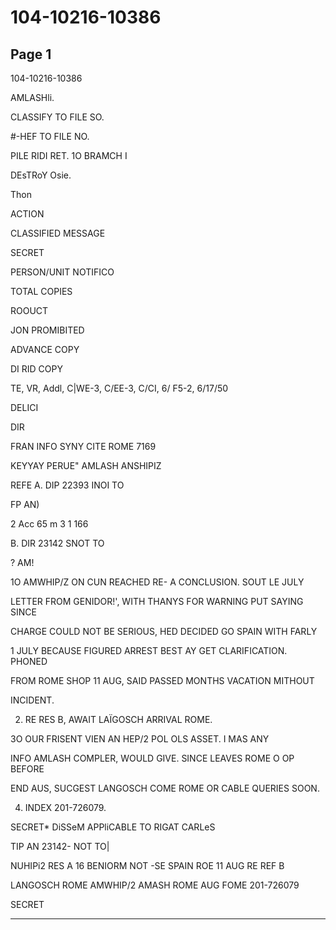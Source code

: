 # 104-10216-10386

## Page 1

104-10216-10386

AMLASHli.

CLASSIFY TO FILE SO.

#-HEF TO FILE NO.

PILE RIDI RET. 1O BRAMCH I

DEsTRoY Osie.

Thon

ACTION

CLASSIFIED MESSAGE

SECRET

PERSON/UNIT NOTIFICO

TOTAL COPIES

ROOUCT

JON PROMIBITED

ADVANCE COPY

DI RID COPY

TE, VR, Addl, C|WE-3, C/EE-3, C/CI, 6/ F5-2, 6/17/50

DELICI

DIR

FRAN INFO SYNY CITE ROME 7169

KEYYAY PERUE" AMLASH ANSHIPIZ

REFE A. DIP 22393 INOI TO

FP AN)

2 Acc 65 m 3 1 166

B. DIR 23142 SNOT TO

? AM!

1O AMWHIP/Z ON CUN REACHED RE- A CONCLUSION. SOUT LE JULY

LETTER FROM GENIDOR!', WITH THANYS FOR WARNING PUT SAYING SINCE

CHARGE COULD NOT BE SERIOUS, HED DECIDED GO SPAIN WITH FARLY

1 JULY BECAUSE FIGURED ARREST BEST AY GET CLARIFICATION. PHONED

FROM ROME SHOP 11 AUG, SAID PASSED MONTHS VACATION MITHOUT

INCIDENT.

2. RE RES B, AWAIT LAÏGOSCH ARRIVAL ROME.

3O OUR FRISENT VIEN AN HEP/2 POL OLS ASSET. I MAS ANY

INFO AMLASH COMPLER, WOULD GIVE. SINCE LEAVES ROME O OP BEFORE

END AUS, SUCGEST LANGOSCH COME ROME OR CABLE QUERIES SOON.

4. INDEX 201-726079.

SECRET* DiSSeM APPliCABLE TO RIGAT CARLeS

TIP AN 23142- NOT TO|

NUHIPi2 RES A 16 BENIORM NOT -SE SPAIN ROE 11 AUG RE REF B

LANGOSCH ROME AMWHIP/2 AMASH ROME AUG FOME 201-726079

SECRET

---

